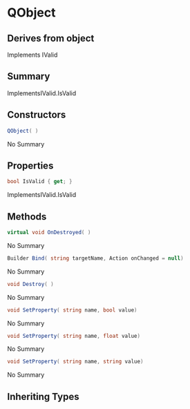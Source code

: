 # QObject

## Derives from object
Implements IValid

## Summary

ImplementsIValid.IsValid
## Constructors

```c#
QObject( ) 
```
No Summary
## Properties

```c#
bool IsValid { get; } 
```
ImplementsIValid.IsValid
## Methods

```c#
virtual void OnDestroyed( ) 
```
No Summary
```c#
Builder Bind( string targetName, Action onChanged = null) 
```
No Summary
```c#
void Destroy( ) 
```
No Summary
```c#
void SetProperty( string name, bool value) 
```
No Summary
```c#
void SetProperty( string name, float value) 
```
No Summary
```c#
void SetProperty( string name, string value) 
```
No Summary
## Inheriting Types

